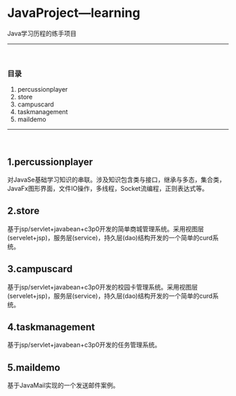 # JavaProject—learning
<p>Java学习历程的练手项目</p>
<hr/><br/>

### 目录
1. percussionplayer
2. store
3. campuscard
4. taskmanagement
5. maildemo

<hr/><br/>

## 1.percussionplayer
<p>
	对JavaSe基础学习知识的串联。涉及知识包含类与接口，继承与多态，集合类，JavaFx图形界面，文件IO操作，多线程，Socket流编程，正则表达式等。
</p>

## 2.store
<p>
	基于jsp/servlet+javabean+c3p0开发的简单商城管理系统。采用视图层(servelet+jsp)，服务层(service)，持久层(dao)结构开发的一个简单的curd系统。
</p>

## 3.campuscard
<p>
	基于jsp/servlet+javabean+c3p0开发的校园卡管理系统。采用视图层(servelet+jsp)，服务层(service)，持久层(dao)结构开发的一个简单的curd系统。
</p>

## 4.taskmanagement
<p>
	基于jsp/servlet+javabean+c3p0开发的任务管理系统。
</p>

## 5.maildemo
<p>
	基于JavaMail实现的一个发送邮件案例。
</p>

